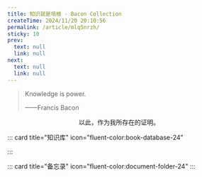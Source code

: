 ```yaml
---
title: 知识就是培根 - Bacon Collection
createTime: 2024/11/20 20:10:56
permalink: /article/mlq5nrzh/
sticky: 10
prev:
  text: null
  link: null
next: 
  text: null
  link: null
---
```


> Knowledge is power.
>
> ——Francis Bacon

<!-- more -->

<p align="center">以此，作为我所存在的证明。</p>

::: card title="知识库" icon="fluent-color:book-database-24"

<CardGrid>
  <LinkCard title="现代计算机图形学入门" href="/graphics/" />
  <LinkCard title="关系数据库与 MySQL" href="/mysql/" />
</CardGrid>

:::


::: card title="备忘录" icon="fluent-color:document-folder-24"
<CardGrid>
  <LinkCard title="Node.js, NPM & NVM" href="/memo/nodejs/" icon="logos:nodejs-icon" />
  <LinkCard title="frp 内网穿透" href="/memo/frp/" icon="logos:github-icon" />
</CardGrid>
:::
